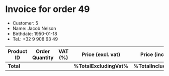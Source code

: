 # Invoice for order 49

- Customer: 5
- Name: Jacob Nelson
- Birthdate: 1950-01-18
- Tel.: +32 9 908 63 49

| Product ID | Order Quantity | VAT (%) | Price (excl. vat) | Price (incl. VAT) |
|------------|----------------|---------|-------------------|-------------------|
| **Total** |                 |         | **%TotalExcludingVat%**| **%TotalIncludingVat%** |


